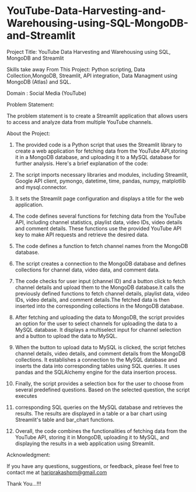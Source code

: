 # YouTube-Data-Harvesting-and-Warehousing-using-SQL-MongoDB-and-Streamlit

Project Title: YouTube Data Harvesting and Warehousing using SQL, MongoDB and Streamlit

Skills take away From This Project: Python scripting, Data Collection,MongoDB, Streamlit, API integration, Data Managment using MongoDB (Atlas) and SQL.

Domain : Social Media (YouTube)

Problem Statement:

The problem statement is to create a Streamlit application that allows users to access and analyze data from multiple YouTube channels. 

About the Project:

1.	The provided code is a Python script that uses the Streamlit library to create a web application for fetching data from the YouTube API,storing it in a MongoDB database, and uploading it to a MySQL database for further analysis. Here's a brief explanation of the code:

2.	The script imports necessary libraries and modules, including Streamlit, Google API client, pymongo, datetime, time, pandas, numpy, matplotlib and mysql.connector.

3.	It sets the Streamlit page configuration and displays a title for the web application.

4.	The code defines several functions for fetching data from the YouTube API, including channel statistics, playlist data, video IDs, video details and comment details. These functions use the provided YouTube API key to make API requests and retrieve the desired data.

5.	The code defines a function to fetch channel names from the MongoDB database.

6.	The script creates a connection to the MongoDB database and defines collections for channel data, video data, and comment data.

7.	The code checks for user input (channel ID) and a button click to fetch channel details and upload them to the MongoDB database.It calls the previously defined functions to fetch channel details, playlist data, video IDs, video details, and comment details.The fetched data is then inserted into the corresponding collections in the MongoDB database.

8.	After fetching and uploading the data to MongoDB, the script provides an option for the user to select channels for uploading the data to a MySQL database. It displays a multiselect input for channel selection and a button to upload the data to MySQL.

9.	When the button to upload data to MySQL is clicked, the script fetches channel details, video details, and comment details from the MongoDB collections. It establishes a connection to the MySQL database and inserts the data into corresponding tables using SQL queries. It uses pandas and the SQLAlchemy engine for the data insertion process.

10.	Finally, the script provides a selection box for the user to choose from several predefined questions. Based on the selected question, the script executes
11.	corresponding SQL queries on the MySQL database and retrieves the results. The results are displayed in a table or a bar chart using Streamlit's table and bar_chart functions.

12.	Overall, the code combines the functionalities of fetching data from the YouTube API, storing it in MongoDB, uploading it to MySQL, and displaying the results in a web application using Streamlit.



Acknowledgment:

If you have any questions, suggestions, or feedback, please feel free to contact me at hariprakashpm@gmail.com

Thank You...!!!
